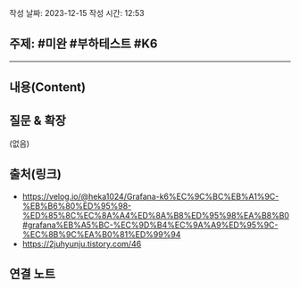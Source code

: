 작성 날짜: 2023-12-15
작성 시간: 12:53

## 주제: #미완 #부하테스트 #K6 

----
## 내용(Content)


## 질문 & 확장

(없음)

## 출처(링크)
- https://velog.io/@heka1024/Grafana-k6%EC%9C%BC%EB%A1%9C-%EB%B6%80%ED%95%98-%ED%85%8C%EC%8A%A4%ED%8A%B8%ED%95%98%EA%B8%B0#grafana%EB%A5%BC-%EC%9D%B4%EC%9A%A9%ED%95%9C-%EC%8B%9C%EA%B0%81%ED%99%94
- https://2juhyunju.tistory.com/46
## 연결 노트










